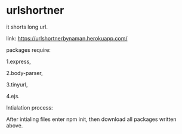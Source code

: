 # urlshortner
it shorts long url.

link: https://urlshortnerbynaman.herokuapp.com/

packages require:

  1.express,
  
  2.body-parser,
  
  3.tinyurl,
  
  4.ejs.
  
Intialation process:

After intialing files enter npm init, then download all packages written above.
  
